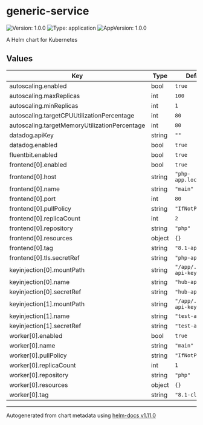 # generic-service

![Version: 1.0.0](https://img.shields.io/badge/Version-1.0.0-informational?style=flat-square) ![Type: application](https://img.shields.io/badge/Type-application-informational?style=flat-square) ![AppVersion: 1.0.0](https://img.shields.io/badge/AppVersion-1.0.0-informational?style=flat-square)

A Helm chart for Kubernetes

## Values

| Key | Type | Default | Description |
|-----|------|---------|-------------|
| autoscaling.enabled | bool | `true` |  |
| autoscaling.maxReplicas | int | `100` |  |
| autoscaling.minReplicas | int | `1` |  |
| autoscaling.targetCPUUtilizationPercentage | int | `80` |  |
| autoscaling.targetMemoryUtilizationPercentage | int | `80` |  |
| datadog.apiKey | string | `""` |  |
| datadog.enabled | bool | `true` |  |
| fluentbit.enabled | bool | `true` |  |
| frontend[0].enabled | bool | `true` |  |
| frontend[0].host | string | `"php-app.local"` |  |
| frontend[0].name | string | `"main"` |  |
| frontend[0].port | int | `80` |  |
| frontend[0].pullPolicy | string | `"IfNotPresent"` |  |
| frontend[0].replicaCount | int | `2` |  |
| frontend[0].repository | string | `"php"` |  |
| frontend[0].resources | object | `{}` |  |
| frontend[0].tag | string | `"8.1-apache"` |  |
| frontend[0].tls.secretRef | string | `"php-app-tls"` |  |
| keyinjection[0].mountPath | string | `"/app/.hub-api-key"` |  |
| keyinjection[0].name | string | `"hub-api-key"` |  |
| keyinjection[0].secretRef | string | `"hub-api-key"` |  |
| keyinjection[1].mountPath | string | `"/app/.test-api-key"` |  |
| keyinjection[1].name | string | `"test-api-key"` |  |
| keyinjection[1].secretRef | string | `"test-api-key"` |  |
| worker[0].enabled | bool | `true` |  |
| worker[0].name | string | `"main"` |  |
| worker[0].pullPolicy | string | `"IfNotPresent"` |  |
| worker[0].replicaCount | int | `1` |  |
| worker[0].repository | string | `"php"` |  |
| worker[0].resources | object | `{}` |  |
| worker[0].tag | string | `"8.1-cli"` |  |

----------------------------------------------
Autogenerated from chart metadata using [helm-docs v1.11.0](https://github.com/norwoodj/helm-docs/releases/v1.11.0)
